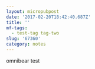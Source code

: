 ```yaml
---
layout: micropubpost
date: '2017-02-20T18:42:40.687Z'
title: ''
mf-tags:
  - test-tag tag-two
slug: '67360'
category: notes
---
```

omnibear test
